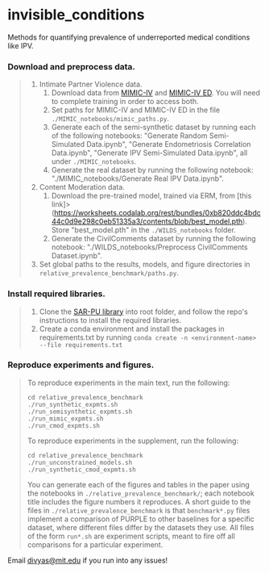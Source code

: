 # invisible_conditions
Methods for quantifying prevalence of underreported medical conditions like IPV. 

### Download and preprocess data.
> 1. Intimate Partner Violence data. 
>     1. Download data from [MIMIC-IV](https://physionet.org/content/mimiciv/0.4/) and [MIMIC-IV ED](https://physionet.org/content/mimic-iv-ed/1.0/). You will need to complete training in order to access both.
>     2. Set paths for MIMIC-IV and MIMIC-IV ED in the file ```./MIMIC_notebooks/mimic_paths.py```.
>     3. Generate  each of the semi-synthetic dataset by running each of the following notebooks: "Generate Random Semi-Simulated Data.ipynb", "Generate Endometriosis Correlation Data.ipynb", "Generate IPV Semi-Simulated Data.ipynb", all under ```./MIMIC_notebooks```.
>     4. Generate the real dataset by running the following notebook: "./MIMIC_notebooks/Generate Real IPV Data.ipynb".
> 2. Content Moderation data.
>     1. Download the pre-trained model, trained via ERM, from [this link]> (https://worksheets.codalab.org/rest/bundles/0xb820ddc4bdc44c0d9e298c0eb51335a3/contents/blob/best_model.pth). Store "best_model.pth" in the ```./WILDS_notebooks``` folder.
>     2. Generate the CivilComments dataset by running the following notebook: "./WILDS_notebooks/Preprocess CivilComments Dataset.ipynb".
> 3. Set global paths to the results, models, and figure directories in ```relative_prevalence_benchmark/paths.py```.

### Install required libraries.

> 1. Clone the [SAR-PU library](https://github.com/ML-KULeuven/SAR-PU) into root folder, and follow the repo's instructions to install the required libraries.
> 2. Create a conda environment and install the packages in requirements.txt by running 
> ``` conda create -n <environment-name> --file requirements.txt ```

### Reproduce experiments and figures.

> To reproduce experiments in the main text, run the following: 
> ```
> cd relative_prevalence_benchmark
> ./run_synthetic_expmts.sh
> ./run_semisynthetic_expmts.sh
> ./run_mimic_expmts.sh
> ./run_cmod_expmts.sh
> ```
> To reproduce experiments in the supplement, run the following:
> ```
> cd relative_prevalence_benchmark
> ./run_unconstrained_models.sh
> ./run_synthetic_cmod_expmts.sh
> ```
> You can generate each of the figures and tables in the paper using the notebooks in ```./relative_prevalence_benchmark/```; each notebook title includes the figure numbers it reproduces. A short guide to the files in ```./relative_prevalence_benchmark``` is that  ```benchmark*.py``` files implement a comparison of PURPLE to other baselines for a specific dataset, where different files differ by the datasets they use. All files of the form ```run*.sh``` are experiment scripts, meant to fire off all comparisons for a particular  experiment. 
  
Email divyas@mit.edu if you run into any issues!
